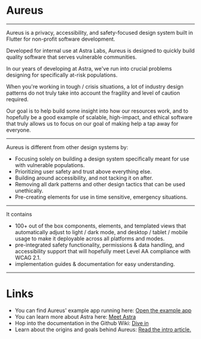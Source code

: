 # Aureus
---------------------

Aureus is a privacy, accessibility, and safety-focused design system built in Flutter for non-profit software development. 

Developed for internal use at Astra Labs, Aureus is designed to quickly build quality software that serves vulnerable communities.

In our years of developing at Astra, we've run into crucial problems designing for specifically at-risk populations. 

When you're working in tough / crisis situations, a lot of industry design patterns do not truly take into account the fragility and level of caution required. 

Our goal is to help build some insight into how our resources work, and to hopefully be a good example of scalable, high-impact, and ethical software that truly allows us to focus on our goal of making help a tap away for everyone. 

---------------------

Aureus is different from other design systems by: 
* Focusing solely on building a design system specifically meant for use with vulnerable populations. 
* Prioritizing user safety and trust above everything else.
* Building around accessibility, and not tacking it on after.
* Removing all dark patterns and other design tactics that can be used unethically.
* Pre-creating elements for use in time sensitive, emergency situations.

---------------------

It contains 
* 100+ out of the box components, elements, and templated views that automatically adjust to light / dark mode, and desktop / tablet / mobile usage to make it deployable across all platforms and modes. 
* pre-integrated safety functionality, permissions & data handling, and accessibility support that will hopefully meet Level AA compliance with WCAG 2.1. 
* implementation guides & documentation for easy understanding. 

---------------------

# Links

* You can find Aureus' example app running here: [Open the example app](https://withaureus.org/)
* You can learn more about Astra here: [Meet Astra](https://www.withastra.org)
* Hop into the documentation in the Github Wiki: [Dive in](https://www.withastra.org)
* Learn about the origins and goals behind Aureus: [Read the intro article.](https://codingiswhyicry.medium.com/on-aureus-creating-a-digital-refuge-1-5-63d14300bf3b)
